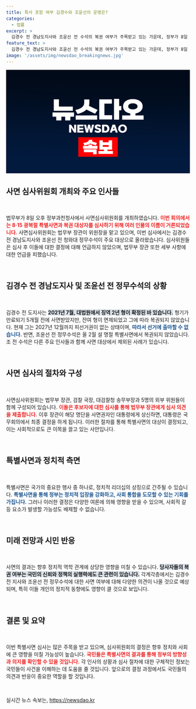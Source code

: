 ```yaml
---
title: 특사 포함 여부 김경수와 조윤선의 운명은?
categories:
  - 법률
excerpt: >
  김경수 전 경남도지사와 조윤선 전 수석의 복권 여부가 주목받고 있는 가운데, 정부가 8일 특별사면 심사를 진행했습니다. 윤석열 정부의 결정은 오는 13일 발표될 예정, 과연 그 결과는? 클릭해 확인하세요!
feature_text: >
  김경수 전 경남도지사와 조윤선 전 수석의 복권 여부가 주목받고 있는 가운데, 정부가 8일 특별사면 심사를 진행했습니다. 윤석열 정부의 결정은 오는 13일 발표될 예정, 과연 그 결과는? 클릭해 확인하세요!
image: '/assets/img/newsdao_breakingnews.jpg'
---
```


<p><img src="/assets/img/newsdao_breakingnews.jpg" alt="flaretime 속보" /></p>

<h2 data-ke-size="size26">사면 심사위원회 개최와 주요 인사들</h2>

<p data-ke-size="size16">&nbsp;</p>

<p>법무부가 8일 오후 정부과천청사에서 사면심사위원회를 개최하였습니다. <b><span style="color: #ee2323;">이번 회의에서는 8·15 광복절 특별사면과 복권 대상자를 심사하기 위해 여러 인물의 이름이 거론되었습니다.</span></b> 사면심사위원회는 법무부 장관이 위원장을 맡고 있으며, 이번 심사에서는 김경수 전 경남도지사와 조윤선 전 청와대 정무수석이 주요 대상으로 올라왔습니다. 심사위원들은 심사 후 이들에 대한 결정에 대해 언급하지 않았으며, 법무부 장관 또한 세부 사항에 대한 언급을 피했습니다. </p>

<p data-ke-size="size16">&nbsp;</p>

<h2 data-ke-size="size26">김경수 전 경남도지사 및 조윤선 전 정무수석의 상황</h2>

<p data-ke-size="size16">&nbsp;</p>

<p>김경수 전 도지사는 <b><span style="background-color: #21538527;">2021년 7월, 대법원에서 징역 2년 형이 확정된 바 있습니다.</span></b> 형기가 만료되기 5개월 전에 사면받았지만, 잔여 형이 면제되었고 그에 따라 복권되지 않았습니다. 현재 그는 2027년 12월까지 피선거권이 없는 상태이며, <b><span style="color: #1a5490;">따라서 선거에 출마할 수 없습니다.</span></b> 반면, 조윤선 전 정무수석은 올 2월 설 명절 특별사면에서 복권되지 않았습니다. 조 전 수석은 다른 주요 인사들과 함께 사면 대상에서 제외된 사례가 있습니다.</p>

<p data-ke-size="size16">&nbsp;</p>

<h2 data-ke-size="size26">사면 심사의 절차와 구성</h2>

<p data-ke-size="size16">&nbsp;</p>

<p>사면심사위원회는 법무부 장관, 검찰 국장, 대검찰청 송무부장과 5명의 외부 위원들이 함께 구성되어 있습니다. <b><span style="color: #ee2323;">이들은 후보자에 대한 심사를 통해 법무부 장관에게 심사 의견을 제출합니다.</span></b> 이후 장관이 해당 명단을 사면권자인 대통령에게 상신하면, 대통령은 국무회의에서 최종 결정을 하게 됩니다. 이러한 절차를 통해 특별사면의 대상이 결정되고, 이는 사회적으로도 큰 이목을 끌고 있는 사안입니다.</p>

<p data-ke-size="size16">&nbsp;</p>

<h2 data-ke-size="size26">특별사면과 정치적 측면</h2>

<p data-ke-size="size16">&nbsp;</p>

<p>특별사면은 국가의 중요한 행사 중 하나로, 정치적 리더십의 상징으로 간주될 수 있습니다. <b><span style="color: #1a5490;">특별사면을 통해 정부는 정치적 입장을 강화하고, 사회 통합을 도모할 수 있는 기회를 가집니다.</span></b> 그러나 이러한 결정은 다양한 여론에 의해 영향을 받을 수 있으며, 사회적 갈등 요소가 발생할 가능성도 배제할 수 없습니다. </p>

<p data-ke-size="size16">&nbsp;</p>

<h2 data-ke-size="size26">미래 전망과 시민 반응</h2>

<p data-ke-size="size16">&nbsp;</p>

<p>사면의 결과는 향후 정치적 역학 관계에 상당한 영향을 미칠 수 있습니다. <b><span style="background-color: #21538527;">당사자들의 복권 여부는 국민의 신뢰와 정책의 실행력에도 큰 관련이 있습니다.</span></b> 각계각층에서는 김경수 전 지사와 조윤선 전 정무수석에 대한 사면 여부에 대해 다양한 의견이 나올 것으로 예상되며, 특히 이들 개인의 정치적 동향에도 영향이 클 것으로 보입니다.</p>

<p data-ke-size="size16">&nbsp;</p>

<h2 data-ke-size="size26">결론 및 요약</h2>

<p data-ke-size="size16">&nbsp;</p>

<p>이번 특별사면 심사는 많은 주목을 받고 있으며, 심사위원회의 결정은 향후 정치와 사회에 큰 영향을 미칠 가능성이 높습니다. <b><span style="color: #ee2323;">국민들은 특별사면의 결과를 통해 정부의 방향성과 의지를 확인할 수 있을 것입니다.</span></b> 각 인사의 상황과 심사 절차에 대한 구체적인 정보는 국민들이 사건을 이해하는 데 도움을 줄 것입니다. 앞으로의 결정 과정에서도 국민들의 의견과 반응이 중요한 역할을 할 것입니다.</p>

<p data-ke-size="size16">&nbsp;</p>
실시간 뉴스 속보는, <a href="https://newsdao.kr" rel="dofollow">https://newsdao.kr</a>


